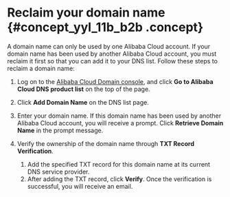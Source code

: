 # Reclaim your domain name {#concept_yyl_11b_b2b .concept}

A domain name can only be used by one Alibaba Cloud account. If your domain name has been used by another Alibaba Cloud account, you must reclaim it first so that you can add it to your DNS list. Follow these steps to reclaim a domain name:

1.  Log on to the [Alibaba Cloud Domain console](https://dc.console.aliyun.com/), and click **Go to Alibaba Cloud DNS product list** on the top of the page.
2.  Click **Add Domain Name** on the DNS list page.
3.  Enter your domain name. If this domain name has been used by another Alibaba Cloud account, you will receive a prompt. Click **Retrieve Domain Name** in the prompt message.
4.  Verify the ownership of the domain name through **TXT Record Verification**.

    1.  Add the specified TXT record for this domain name at its current DNS service provider.
    2.  After adding the TXT record, click **Verify**.
    Once the verification is successful, you will receive an email.



